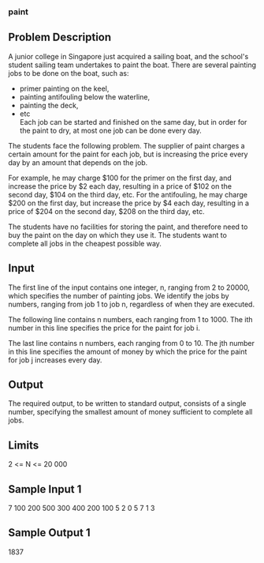 ### paint

Problem Description
-------------------

A junior college in Singapore just acquired a sailing boat, and the school's student sailing team undertakes to paint the boat. There are several painting jobs to be done on the boat, such as:

-   primer painting on the keel,
-   painting antifouling below the waterline,
-   painting the deck,
-   etc\
Each job can be started and finished on the same day, but in order for the paint to dry, at most one job can be done every day.

The students face the following problem. The supplier of paint charges a certain amount for the paint for each job, but is increasing the price every day by an amount that depends on the job.

For example, he may charge $100 for the primer on the first day, and increase the price by $2 each day, resulting in a price of $102 on the second day, $104 on the third day, etc. For the antifouling, he may charge $200 on the first day, but increase the price by $4 each day, resulting in a price of $204 on the second day, $208 on the third day, etc.

The students have no facilities for storing the paint, and therefore need to buy the paint on the day on which they use it. The students want to complete all jobs in the cheapest possible way.

Input
-----

The first line of the input contains one integer, n, ranging from 2 to 20000, which specifies the number of painting jobs. We identify the jobs by numbers, ranging from job 1 to job n, regardless of when they are executed.

The following line contains n numbers, each ranging from 1 to 1000. The ith number in this line specifies the price for the paint for job i.

The last line contains n numbers, each ranging from 0 to 10. The jth number in this line specifies the amount of money by which the price for the paint for job j increases every day.

Output
------

The required output, to be written to standard output, consists of a single number, specifying the smallest amount of money sufficient to complete all jobs.

Limits
------

2 <= N <= 20 000

Sample Input 1
--------------

7
100 200 500 300 400 200 100
5 2 0 5 7 1 3

Sample Output 1
---------------

1837